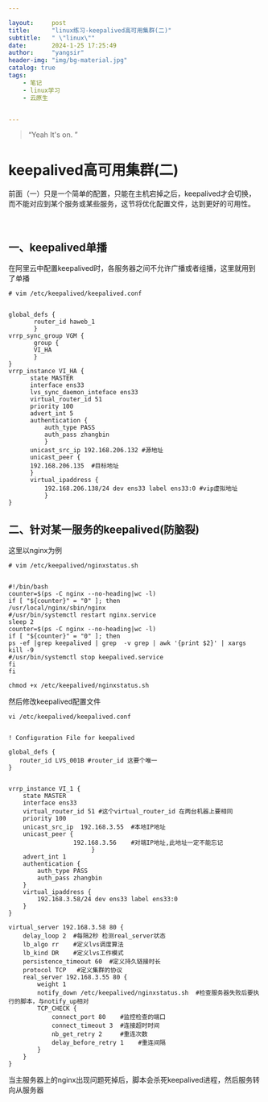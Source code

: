 ```yaml
---

layout:     post
title:      "linux练习-keepalived高可用集群(二)"
subtitle:   " \"linux\""
date:       2024-1-25 17:25:49
author:     "yangsir"
header-img: "img/bg-material.jpg"
catalog: true
tags:
    - 笔记
    - linux学习
    - 云原生


---
```


> “Yeah It's on. ”


<p id = "build"></p>

# keepalived高可用集群(二)



前面（一）只是一个简单的配置，只能在主机宕掉之后，keepalived才会切换，而不能对应到某个服务或某些服务，这节将优化配置文件，达到更好的可用性。

​	

## 一、keepalived单播

在阿里云中配置keepalived时，各服务器之间不允许广播或者组播，这里就用到了单播

```shell
# vim /etc/keepalived/keepalived.conf 


global_defs {
       router_id haweb_1
       }
vrrp_sync_group VGM {
       group {
       VI_HA
       }
}
vrrp_instance VI_HA {
      state MASTER
      interface ens33
      lvs_sync_daemon_inteface ens33
      virtual_router_id 51
      priority 100
      advert_int 5
      authentication {
          auth_type PASS
          auth_pass zhangbin
          }
      unicast_src_ip 192.168.206.132 #源地址
      unicast_peer {
      192.168.206.135  #目标地址 
      }
      virtual_ipaddress {
          192.168.206.138/24 dev ens33 label ens33:0 #vip虚拟地址
          }
}

```



## 二、针对某一服务的keepalived(防脑裂)



这里以nginx为例

```shell
# vim /etc/keepalived/nginxstatus.sh 


#!/bin/bash
counter=$(ps -C nginx --no-heading|wc -l)
if [ "${counter}" = "0" ]; then
/usr/local/nginx/sbin/nginx
#/usr/bin/systemctl restart nginx.service
sleep 2
counter=$(ps -C nginx --no-heading|wc -l)
if [ "${counter}" = "0" ]; then
ps -ef |grep keepalived | grep  -v grep | awk '{print $2}' | xargs kill -9
#/usr/bin/systemctl stop keepalived.service
fi
fi
```

```shell
chmod +x /etc/keepalived/nginxstatus.sh
```

然后修改keepalived配置文件



```shell
vi /etc/keepalived/keepalived.conf 


! Configuration File for keepalived

global_defs {
   router_id LVS_001B #router_id 这要个唯一
}


vrrp_instance VI_1 {
    state MASTER
    interface ens33
    virtual_router_id 51 #这个virtual_router_id 在两台机器上要相同
    priority 100
    unicast_src_ip  192.168.3.55  #本地IP地址  
    unicast_peer {  
                  192.168.3.56    #对端IP地址,此地址一定不能忘记  
                       }
    advert_int 1
    authentication {
        auth_type PASS
        auth_pass zhangbin
    }
    virtual_ipaddress {
        192.168.3.58/24 dev ens33 label ens33:0
    }
}

virtual_server 192.168.3.58 80 {
    delay_loop 2  #每隔2秒 检测real_server状态
    lb_algo rr    #定义lvs调度算法
    lb_kind DR    #定义lvs工作模式
    persistence_timeout 60  #定义持久链接时长
    protocol TCP   #定义集群的协议
    real_server 192.168.3.55 80 {
        weight 1
        notify_down /etc/keepalived/nginxstatus.sh  #检查服务器失败后要执行的脚本，与notify_up相对
        TCP_CHECK {
            connect_port 80    #监控检查的端口
            connect_timeout 3  #连接超时时间
            nb_get_retry 2     #重连次数
            delay_before_retry 1    #重连间隔
        }
    }
}
```

当主服务器上的nginx出现问题死掉后，脚本会杀死keepalived进程，然后服务转向从服务器
